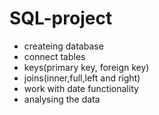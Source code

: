 # SQL-project
- createing database 
- connect tables
- keys(primary key, foreign key)
- joins(inner,full,left and right)
- work with date functionality
- analysing the data 
